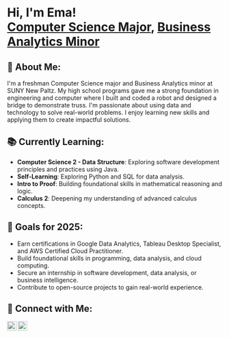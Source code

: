 <h1>Hi, I'm Ema! <br/><a href="https://github.com/ematanovic23">Computer Science Major</a>, <a href="www.linkedin.com/in/ema-tanovic-202975331">Business Analytics Minor</a></h1>

<h2>📝 About Me:</h2>

I'm a freshman Computer Science major and Business Analytics minor at SUNY New Paltz. My high school programs gave me a strong foundation in engineering and computer where I built and coded a robot and designed a bridge to demonstrate truss. I'm passionate about using data and technology to solve real-world problems. I enjoy learning new skills and applying them to create impactful solutions.

<h2>📚 Currently Learning:</h2>

- **Computer Science 2 - Data Structure**: Exploring software development principles and practices using Java.
- **Self-Learning**: Exploring Python and SQL for data analysis.
- **Intro to Proof**: Building foundational skills in mathematical reasoning and logic.
- **Calculus 2**: Deepening my understanding of advanced calculus concepts.

<h2>🎯 Goals for 2025:</h2>

- Earn certifications in Google Data Analytics, Tableau Desktop Specialist, and AWS Certified Cloud Practitioner.
- Build foundational skills in programming, data analysis, and cloud computing.
- Secure an internship in software development, data analysis, or business intelligence.
- Contribute to open-source projects to gain real-world experience.

<h2>🤳 Connect with Me:</h2>

[<img align="left" alt="Ema | LinkedIn" width="22px" src="https://cdn.jsdelivr.net/npm/simple-icons@v3/icons/linkedin.svg" />][linkedin]
[<img align="left" alt="Ema | GitHub" width="22px" src="https://cdn.jsdelivr.net/npm/simple-icons@v3/icons/github.svg" />][github]

[linkedin]: www.linkedin.com/in/ema-tanovic-202975331
[github]: https://github.com/ematanovic23
